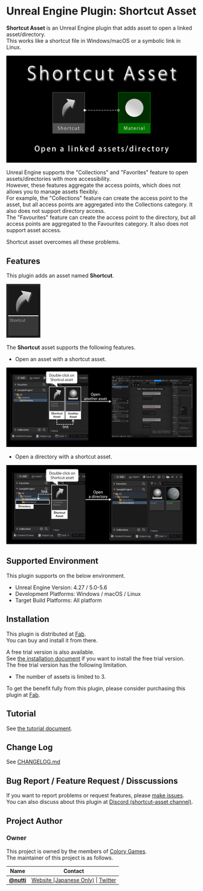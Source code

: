 # Unreal Engine Plugin: Shortcut Asset

**Shortcut Asset** is an Unreal Engine plugin that adds asset to open a linked asset/directory.  
This works like a shortcut file in Windows/macOS or a symbolic link in Linux.

![Shortcut Asset Thumbnail](docs/images/shortcut_asset_thumbnail.png)

Unreal Engine supports the "Collections" and "Favorites" feature to open assets/directories with more accessibility.  
However, these features aggregate the access points, which does not allows you to manage assets flexibly.  
For example, the "Collections" feature can create the access point to the asset, but all access points are aggregated into the Collections category.
It also does not support directory access.  
The "Favourites" feature can create the access point to the directory, but all access points are aggregated to the Favourites category.
It also does not support asset access.  

Shortcut asset overcomes all these problems.

## Features

This plugin adds an asset named **Shortcut**.

![Shortcut Asset File](docs/images/shortcut_asset_file.png)

The **Shortcut** asset supports the following features.

* Open an asset with a shortcut asset.

![Access to an asset with a shortcut asset](docs/images/access_to_asset.png)

* Open a directory with a shortcut asset.

![Access to a directory with a shortcut asset](docs/images/access_to_directory.png)

## Supported Environment

This plugin supports on the below environment.

* Unreal Engine Version: 4.27 / 5.0-5.6
* Development Platforms: Windows / macOS / Linux
* Target Build Platforms: All platform

## Installation

This plugin is distributed at [Fab](https://www.fab.com/ja/listings/32616e78-e6ef-4645-903b-22af25e2a1dd).  
You can buy and install it from there.

A free trial version is also available.  
See [the installation document](docs/installation.md) if you want to install the free trial version.  
The free trial version has the following limitation.

* The number of assets is limited to 3.

To get the benefit fully from this plugin, please consider purchasing this plugin at [Fab](https://www.fab.com/ja/listings/32616e78-e6ef-4645-903b-22af25e2a1dd).

## Tutorial

See [the tutorial document](docs/tutorial.md).

## Change Log

See [CHANGELOG.md](CHANGELOG.md)

## Bug Report / Feature Request / Disscussions

If you want to report problems or request features, please [make issues](https://github.com/colory-games/UEPlugin-ShortcutAsset/issues).  
You can also discuss about this plugin at [Discord (shortcut-asset channel)](https://discord.gg/UsreVyWVbM).

## Project Author

### Owner

This project is owned by the members of [Colory Games](https://colory-games.net/).  
The maintainer of this project is as follows.

|Name|Contact|
|---|---|
|[**@nutti**](https://github.com/nutti)|[Website (Japanese Only)](https://colorful-pico.net/) \| [Twitter](https://twitter.com/nutti__)|
